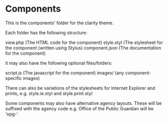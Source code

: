 # Components

This is the components' folder for the clarity theme.

Each folder has the following structure:

view.php (The HTML code for the component)
style.styl (The stylesheet for the component (written using Stylus)
component.json (The documentation for the component)

it may also have the following optional files/folders:

script.js (The javascript for the component)
images/ (any component-specific images)

There can also be variations of the stylesheets for Internet Explorer and prints, e.g. style.ie.styl and style.print.styl

Some components may also have alternative agency layouts. These will be suffixed with the agency code e.g. Office of the Public Guardian will be 'opg-'


